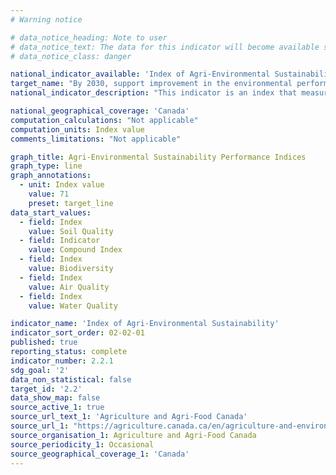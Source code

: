 ```yaml
---
# Warning notice

# data_notice_heading: Note to user
# data_notice_text: The data for this indicator will become available shortly, at which point the indicator will be updated.
# data_notice_class: danger

national_indicator_available: 'Index of Agri-Environmental Sustainability'
target_name: "By 2030, support improvement in the environmental performance of the agriculture sector by achieving a score of 71 or higher for the Index of Agri-Environmental Sustainability"
national_indicator_description: "This indicator is an index that measures Agri-Environmental Sustainability. Agriculture and Agri-Food Canada developed a set of science-based agri-environmental indicators (AEIs) that integrate information on soils, climate and topography with statistics on land use and crop and livestock management practices. The indices are divided in five “health classes”, defined as: 80-100 Desired; 60-79 Good; 40-59 Moderate; 20-39 Poor; 0-19 At risk."

national_geographical_coverage: 'Canada'
computation_calculations: "Not applicable"
computation_units: Index value
comments_limitations: "Not applicable"

graph_title: Agri-Environmental Sustainability Performance Indices
graph_type: line
graph_annotations:
  - unit: Index value
    value: 71
    preset: target_line
data_start_values:
  - field: Index
    value: Soil Quality
  - field: Indicator
    value: Compound Index
  - field: Index
    value: Biodiversity
  - field: Index
    value: Air Quality
  - field: Index
    value: Water Quality

indicator_name: 'Index of Agri-Environmental Sustainability'
indicator_sort_order: 02-02-01
published: true
reporting_status: complete
indicator_number: 2.2.1
sdg_goal: '2'
data_non_statistical: false
target_id: '2.2'
data_show_map: false
source_active_1: true
source_url_text_1: 'Agriculture and Agri-Food Canada'
source_url_1: "https://agriculture.canada.ca/en/agriculture-and-environment/agri-environmental-indicators"
source_organisation_1: Agriculture and Agri-Food Canada
source_periodicity_1: Occasional
source_geographical_coverage_1: 'Canada'
---
```

